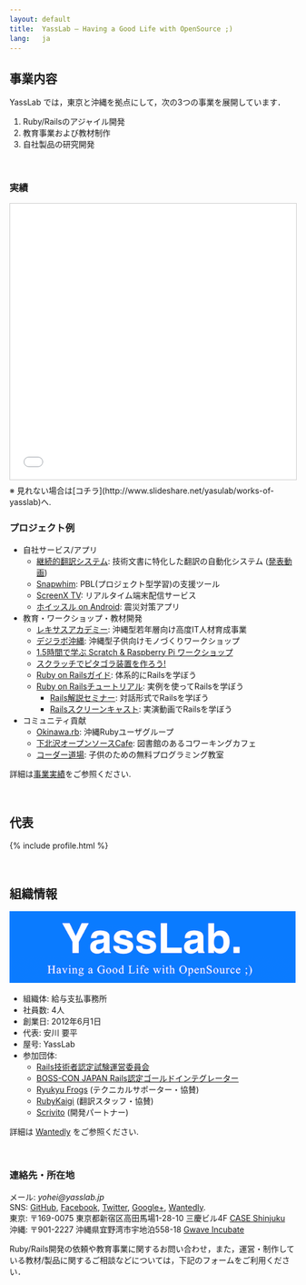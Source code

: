 ```yaml
---
layout: default
title:  YassLab – Having a Good Life with OpenSource ;)
lang:   ja
---
```


## 事業内容

YassLab では，東京と沖縄を拠点にして，次の3つの事業を展開しています．

1. Ruby/Railsのアジャイル開発
2. 教育事業および教材制作
3. 自社製品の研究開発

<br />

### 実績

<iframe src="//www.slideshare.net/slideshow/embed_code/key/imnwbuxNCHja1H" width="595" height="485" frameborder="0" marginwidth="0" marginheight="0" scrolling="no" style="border:1px solid #CCC; border-width:1px; margin-bottom:5px; max-width: 100%;" allowfullscreen> </iframe>
※ 見れない場合は[コチラ](http://www.slideshare.net/yasulab/works-of-yasslab)へ.

<br />

### プロジェクト例

- 自社サービス/アプリ
   - [継続的翻訳システム](https://speakerdeck.com/yasulab/continuous-translation-system-at-rwc2015): 技術文書に特化した翻訳の自動化システム ([発表動画](https://www.youtube.com/watch?v=7cqOJtL5Fvc))
   - [Snapwhim](http://www.snapwhim.com/): PBL(プロジェクト型学習)の支援ツール
   - [ScreenX TV](http://screenx.tv/): リアルタイム端末配信サービス
   - [ホイッスル on Android](https://play.google.com/store/apps/details?id=org.sorarier.whistle): 震災対策アプリ
- 教育・ワークショップ・教材開発
   - [レキサスアカデミー](http://academy.lexues.co.jp/): 沖縄型若年層向け高度IT人材育成事業
   - [デジラボ沖縄](http://digilab.drupalgardens.com/): 沖縄型子供向けモノづくりワークショップ
   - [1.5時間で学ぶ Scratch & Raspberry Pi ワークショップ](/ja/workshops/raspi)
   - [スクラッチでピタゴラ装置を作ろう!](http://pegpeg.jp/tool/2014/09/09/686)
   - [Ruby on Railsガイド](http://railsguides.jp): 体系的にRailsを学ぼう
   - [Ruby on Railsチュートリアル](http://railstutorial.jp): 実例を使ってRailsを学ぼう
      - [Rails解説セミナー](http://railstutorial.jp/seminars): 対話形式でRailsを学ぼう
	  - [Railsスクリーンキャスト](http://railstutorial.jp/screencasts): 実演動画でRailsを学ぼう
- コミュニティ貢献
   - [Okinawa.rb](http://ruby.okinawa/): 沖縄Rubyユーザグループ
   - [下北沢オープンソースCafe](http://www.osscafe.net/): 図書館のあるコワーキングカフェ
   - [コーダー道場](http://coderdojo.jp/): 子供のための無料プログラミング教室

詳細は[事業実績](/ja/works)をご参照ください.

<br />

## 代表

{% include profile.html %}

<br />

## 組織情報

![YassLab](/img/logo_rect_copy.png)

- 組織体: 給与支払事務所
- 社員数: 4人
- 創業日: 2012年6月1日
- 代表: 安川 要平
- 屋号: YassLab
- 参加団体: 
    - [Rails技術者認定試験運営委員会](http://www.railscp.org/)
    - [BOSS-CON JAPAN Rails認定ゴールドインテグレーター](http://www.boss-con.jp/railspartner/)
	- [Ryukyu Frogs](http://www.ryukyu-frogs.com/) (テクニカルサポーター・協賛)
	- [RubyKaigi](http://rubykaigi.org/) (翻訳スタッフ・協賛)
	- [Scrivito](https://scrivito.com/partners) (開発パートナー)

詳細は [Wantedly](https://www.wantedly.com/companies/YassLab) をご参照ください.

<br />

<h3 id="contact">連絡先・所在地</h3>

メール: _yohei@yasslab.jp_   
SNS: 
[GitHub](https://github.com/yasslab), 
[Facebook](https://www.facebook.com/yasslab.jp), 
[Twitter](https://twitter.com/YassLab), 
[Google+](https://plus.google.com/+YassLab), 
[Wantedly](https://www.wantedly.com/companies/YassLab).   
東京: 〒169-0075 東京都新宿区高田馬場1-28-10 三慶ビル4F [CASE Shinjuku](http://case-shinjuku.com/access/)  
沖縄: 〒901-2227 沖縄県宜野湾市宇地泊558-18 [Gwave Incubate](http://www.gbic.jp/access/)   

Ruby/Rails開発の依頼や教育事業に関するお問い合わせ，また，運営・制作している教材/製品に関するご相談などについては，下記のフォームをご利用ください．  
